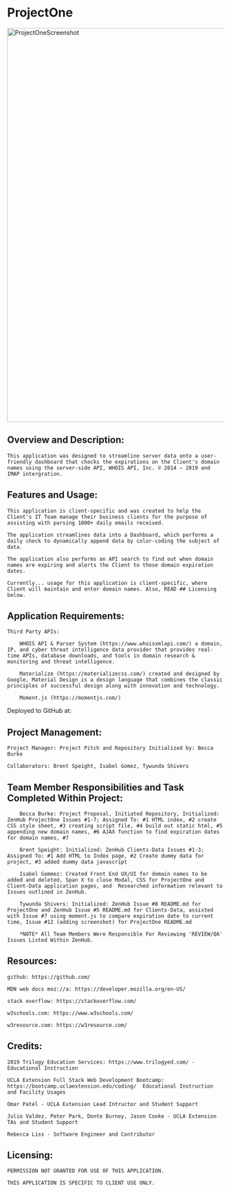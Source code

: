 # ProjectOne

<img width="917" alt="ProjectOneScreenshot" src="https://user-images.githubusercontent.com/34906126/67915482-627faa00-fb50-11e9-991d-939b1ca6ddfa.png">

## Overview and Description:

    This application was designed to streamline server data onto a user-friendly dashboard that checks the expirations on the Client's domain names using the server-side API, WHOIS API, Inc. © 2014 — 2019 and IMAP intergration.

## Features and Usage:

    This application is client-specific and was created to help the Client's IT Team manage their business clients for the purpose of assisting with parsing 1000+ daily emails received.

    The application streamlines data into a Dashboard, which performs a daily check to dynamically append data by color-coding the subject of data.

    The application also performs an API search to find out when domain names are expiring and alerts the Client to those domain expiration dates.

    Currently... usage for this application is client-specific, where Client will maintain and enter domain names. Also, READ ## Licensing below.

## Application Requirements:

    Third Party APIs:

        WHOIS API & Parser System (https://www.whoisxmlapi.com/) a domain, IP, and cyber threat intelligence data provider that provides real-time APIs, database downloads, and tools in domain research & monitoring and threat intelligence.

        Materialize (https://materializecss.com/) created and designed by Google, Material Design is a design language that combines the classic principles of successful design along with innovation and technology.

        Moment.js (https://momentjs.com/) 


<!--ADD GitHub Pages or Domain where application will be hosted REMOVE THIS LINE ONCE COMPLETE-->
Deployed to GitHub at: 


## Project Management:

    Project Manager: Project Pitch and Repository Initialized by: Becca Burke

    Collaborators: Brent Speight, Isabel Gomez, Tywunda Shivers

## Team Member Responsibilities and Task Completed Within Project:
<!--ADD/ADJUST Additional Tasks/Responsibilities as they are completed REMOVE THIS LINE ONCE COMPLETE-->

        Becca Burke: Project Proposal, Initiated Repository, Initialized: ZenHub ProjectOne Issues #1-7; Assigned To: #1 HTML index, #2 create CSS style sheet, #3 creating script file, #4 build out static html, #5 appending new domain names, #6 AJAX function to find expiration dates for domain names, #7 
        
        Brent Speight: Initialized: ZenHub Clients-Data Issues #1-3; Assigned To: #1 Add HTML to Index page, #2 Create dummy data for project, #3 added dummy data javascript

        Isabel Gommez: Created Front End UX/UI for domain names to be added and deleted, Span X to close Modal, CSS for ProjectOne and Client-Data application pages, and  Researched information relevant to Issues outlined in ZenHub. 

        Tywunda Shivers: Initialized: ZenHub Issue #8 README.md for ProjectOne and ZenHub Issue #5 README.md for Clients-Data, assisted with Issue #7 using moment.js to compare expiration date to current time, Issue #12 (adding screenshot) for ProjectOne README.md

        *NOTE* All Team Members Were Responsible For Reviewing 'REVIEW/QA' Issues Listed Within ZenHub.


<!--ADD Resources used to complete this project REMOVE THIS LINE ONCE COMPLETE-->
## Resources:

    github: https://github.com/

    MDN web docs moz://a: https://developer.mozilla.org/en-US/

    stack overflow: https://stackoverflow.com/

    w3schools.com: https://www.w3schools.com/
    
    w3resource.com: https://w3resource.com/


## Credits:

    2019 Trilogy Education Services: https://www.trilogyed.com/ - Educational Instruction

    UCLA Extension Full Stack Web Development Bootcamp: https://bootcamp.uclaextension.edu/coding/  Educational Instruction       and Facility Usages

    Omar Patel - UCLA Extension Lead Intructor and Student Support

    Julio Valdez, Peter Park, Donte Burney, Jason Cooke - UCLA Extension TAs and Student Support

    Rebecca Liss - Software Engineer and Contributor
  
## Licensing: 

    PERMISSION NOT GRANTED FOR USE OF THIS APPLICATION. 

    THIS APPLICATION IS SPECIFIC TO CLIENT USE ONLY.



<!--TEAM MEMBERS: DO NOT CLOSE ISSUE #8 (THIS README.md) UNTIL ALL SECTIONS NOTED ABOVE HAVE BEEN COMPLETED, THEN REMOVE THIS LINE ONCE COMPLETE-->






